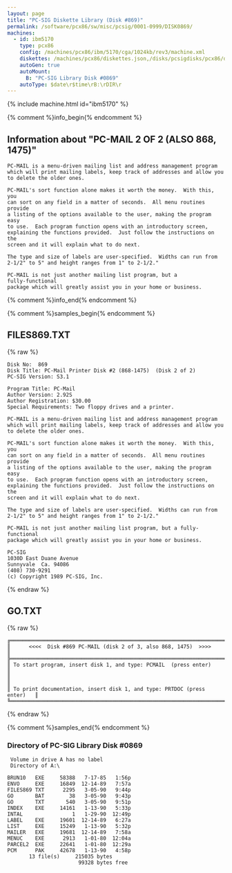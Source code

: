 ```yaml
---
layout: page
title: "PC-SIG Diskette Library (Disk #869)"
permalink: /software/pcx86/sw/misc/pcsig/0001-0999/DISK0869/
machines:
  - id: ibm5170
    type: pcx86
    config: /machines/pcx86/ibm/5170/cga/1024kb/rev3/machine.xml
    diskettes: /machines/pcx86/diskettes.json,/disks/pcsigdisks/pcx86/diskettes.json
    autoGen: true
    autoMount:
      B: "PC-SIG Library Disk #0869"
    autoType: $date\r$time\rB:\rDIR\r
---
```


{% include machine.html id="ibm5170" %}

{% comment %}info_begin{% endcomment %}

## Information about "PC-MAIL 2 OF 2 (ALSO 868, 1475)"

    PC-MAIL is a menu-driven mailing list and address management program
    which will print mailing labels, keep track of addresses and allow you
    to delete the older ones.
    
    PC-MAIL's sort function alone makes it worth the money.  With this, you
    can sort on any field in a matter of seconds.  All menu routines
    provide
    a listing of the options available to the user, making the program easy
    to use.  Each program function opens with an introductory screen,
    explaining the functions provided.  Just follow the instructions on the
    screen and it will explain what to do next.
    
    The type and size of labels are user-specified.  Widths can run from
    2-1/2" to 5" and height ranges from 1" to 2-1/2."
    
    PC-MAIL is not just another mailing list program, but a
    fully-functional
    package which will greatly assist you in your home or business.
{% comment %}info_end{% endcomment %}

{% comment %}samples_begin{% endcomment %}

## FILES869.TXT

{% raw %}
```
Disk No:  869                                                           
Disk Title: PC-Mail Printer Disk #2 (868-1475)  (Disk 2 of 2)           
PC-SIG Version: S3.1                                                    
                                                                        
Program Title: PC-Mail                                                  
Author Version: 2.92S                                                   
Author Registration: $30.00                                             
Special Requirements: Two floppy drives and a printer.                  
                                                                        
PC-MAIL is a menu-driven mailing list and address management program    
which will print mailing labels, keep track of addresses and allow you  
to delete the older ones.                                               
                                                                        
PC-MAIL's sort function alone makes it worth the money.  With this, you 
can sort on any field in a matter of seconds.  All menu routines provide
a listing of the options available to the user, making the program easy 
to use.  Each program function opens with an introductory screen,       
explaining the functions provided.  Just follow the instructions on the 
screen and it will explain what to do next.                             
                                                                        
The type and size of labels are user-specified.  Widths can run from    
2-1/2" to 5" and height ranges from 1" to 2-1/2."                       
                                                                        
PC-MAIL is not just another mailing list program, but a fully-functional
package which will greatly assist you in your home or business.         
                                                                        
PC-SIG                                                                  
1030D East Duane Avenue                                                 
Sunnyvale  Ca. 94086                                                    
(408) 730-9291                                                          
(c) Copyright 1989 PC-SIG, Inc.                                         
```
{% endraw %}

## GO.TXT

{% raw %}
```
╔═════════════════════════════════════════════════════════════════════════╗
║      <<<<  Disk #869 PC-MAIL (disk 2 of 3, also 868, 1475)  >>>>        ║
╠═════════════════════════════════════════════════════════════════════════╣
║ To start program, insert disk 1, and type: PCMAIL  (press enter)        ║
║                                                                         ║
║ To print documentation, insert disk 1, and type: PRTDOC (press enter)   ║
╚═════════════════════════════════════════════════════════════════════════╝
```
{% endraw %}

{% comment %}samples_end{% endcomment %}

### Directory of PC-SIG Library Disk #0869

     Volume in drive A has no label
     Directory of A:\

    BRUN10   EXE     58388   7-17-85   1:56p
    ENVO     EXE     16849  12-14-89   7:57a
    FILES869 TXT      2295   3-05-90   9:44p
    GO       BAT        38   3-05-90   9:43p
    GO       TXT       540   3-05-90   9:51p
    INDEX    EXE     14161   1-13-90   5:33p
    INTAL                1   1-29-90  12:49p
    LABEL    EXE     19601  12-14-89   6:27a
    LIST     EXE     15249   1-13-90   5:32p
    MAILER   EXE     19681  12-14-89   7:58a
    MENUC    EXE      2913   1-01-80  12:04a
    PARCEL2  EXE     22641   1-01-80  12:29a
    PCM      PAK     42678   1-13-90   4:58p
           13 file(s)     215035 bytes
                           99328 bytes free
